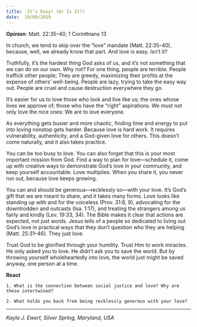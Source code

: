```yaml
---
title:  It’s Easy! (Or Is It?)
date:  19/09/2019
---
```


**Opinion**: Matt. 22:35–40; 1 Corinthians 13

In church, we tend to skip over the “love” mandate (Matt. 22:35–40), because, well, we already know that part. And love is easy. Isn’t it?

Truthfully, it’s the hardest thing God asks of us, and it’s not something that we can do on our own. Why not? For one thing, people are terrible. People traffick other people; They are greedy, maximizing their profits at the expense of others’ well-being. People are lazy, trying to take the easy way out. People are cruel and cause destruction everywhere they go.

It’s easier for us to love those who look and live like us; the ones whose lives we approve of; those who have the “right” aspirations. We must not only love the nice ones: We are to love everyone.

As everything gets busier and more chaotic, finding time and energy to put into loving nonstop gets harder. Because love is hard work. It requires vulnerability, authenticity, and a God-given love for others. This doesn’t come naturally, and it also takes practice.

You can be too busy to love. You can also forget that this is your most important mission from God. Find a way to plan for love—schedule it, come up with creative ways to demonstrate God’s love in your community, and keep yourself accountable. Love multiplies. When you share it, you never run out, because love keeps growing.

You can and should be generous—recklessly so—with your love. It’s God’s gift that we are meant to share, and it takes many forms. Love looks like standing up with and for the voiceless (Prov. 31:8, 9), advocating for the downtrodden and outcasts (Isa. 1:17), and treating the strangers among us fairly and kindly (Lev. 19:33, 34). The Bible makes it clear that actions are expected, not just words. Jesus tells of a people so dedicated to living out God’s love in practical ways that they don’t question who they are helping (Matt. 25:31–46). They just love.

Trust God to be glorified through your humility. Trust Him to work miracles. He only asked you to love. He didn’t ask you to save the world. But by throwing yourself wholeheartedly into love, the world just might be saved anyway, one person at a time.

**React**

`1. What is the connection between social justice and love? Why are these intertwined?`

`2. What holds you back from being recklessly generous with your love?`

---

_Kayla J. Ewert, Silver Spring, Maryland, USA_